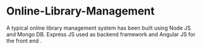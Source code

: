 # Online-Library-Management
A typical online library management system has been  built using Node JS and Mongo DB. Express JS used as backend framework and Angular JS for the front end .
